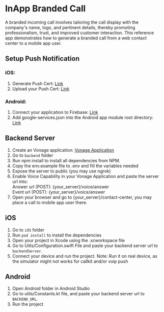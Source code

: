 # InApp Branded Call
A branded incoming call involves tailoring the call display with the company's name, logo, and pertinent details, thereby promoting professionalism, trust, and improved customer interaction. 
This reference app demonstrates how to generate a branded call from a web contact center to a mobile app user.

## Setup Push Notification
### iOS: 
1. Generate Push Cert: [Link](https://developer.vonage.com/en/vonage-client-sdk/set-up-push-notifications/ios#generating-a-push-certificate)
1. Upload your Push Cert: [Link](https://developer.vonage.com/en/vonage-client-sdk/set-up-push-notifications/ios#upload-your-certificate)

### Android:
1. Connect your application to Firebase: [Link](https://developer.vonage.com/en/vonage-client-sdk/set-up-push-notifications/android#connect-your-vonage-application-to-firebase)
1. Add google-services.json into the Android app module root directory: [Link](https://developer.vonage.com/en/vonage-client-sdk/set-up-push-notifications/android#add-firebase-configuration-to-your-application)

## Backend Server
1. Create an Vonage application: [Vonage Application](https://dashboard.nexmo.com/applications/new)
1. Go to `backend` folder
1. Run npm install to install all dependencies from NPM.
1. Copy the env.example file to .env and fill the variables needed
1. Expose the server to public (you may use ngrok)
1. Enable Voice Capability in your Vonage Application and paste the server url into: \
    Answer url (POST): {your_server}/voice/answer \
    Event url (POST): {your_server}/voice/answer
1. Open your browser and go to {your_server}/contact-center, you may place a call to mobile app user there.

## iOS
1. Go to `iOS` folder
1. Run `pod install` to install the dependencies
1. Open your project in Xcode using the .xcworkspace file
1. Go to Uitls/Configuration.swift File and paste your backend server url to `backendServer`.
1. Connect your device and run the project.
Note: Run it on real device, as the simulator might not works for callkit and/or voip push

## Android
1. Open Android folder in Android Studio
1. Go to utils/Constants.kt file, and paste your backend server url to `BACKEND_URL`.
1. Run the project

